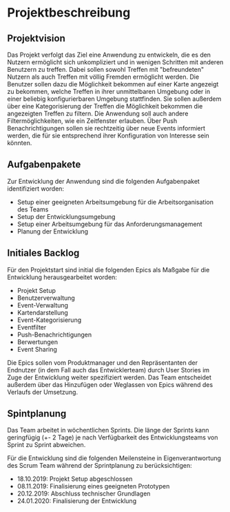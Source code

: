 # Projektbeschreibung
## Projektvision

Das Projekt verfolgt das Ziel eine Anwendung zu entwickeln, die es den Nutzern ermöglicht sich unkompliziert und in wenigen Schritten mit anderen Benutzern zu treffen. Dabei sollen sowohl Treffen mit "befreundeten" Nutzern als auch Treffen mit völlig Fremden ermöglicht werden. Die Benutzer sollen dazu die Möglichkeit bekommen auf einer Karte angezeigt zu bekommen, welche Treffen in ihrer unmittelbaren Umgebung oder in einer beliebig konfigurierbaren Umgebung stattfinden. Sie sollen außerdem über eine Kategorisierung der Treffen die Möglichkeit bekommen die angezeigten Treffen zu filtern. Die Anwendung soll auch andere Filtermöglichkeiten, wie ein Zeitfenster erlauben. Über Push Benachrichtigungen sollen sie rechtzeitig über neue Events informiert werden, die für sie entsprechend ihrer Konfiguration von Interesse sein könnten. 

## Aufgabenpakete

Zur Entwicklung der Anwendung sind die folgenden Aufgabenpaket identifiziert worden:

* Setup einer geeigneten Arbeitsumgebung für die Arbeitsorganisation des Teams
* Setup der Entwicklungsumgebung
* Setup einer Arbeitsumgebung für das Anforderungsmanagement 
* Planung der Entwicklung

## Initiales Backlog

Für den Projektstart sind initial die folgenden Epics als Maßgabe für die Entwicklung herausgearbeitet worden:

* Projekt Setup
* Benutzerverwaltung
* Event-Verwaltung
* Kartendarstellung
* Event-Kategorisierung
* Eventfilter
* Push-Benachrichtigungen
* Berwertungen
* Event Sharing

Die Epics sollen vom Produktmanager und den Repräsentanten der Endnutzer (in dem Fall auch das Entwicklerteam) durch User Stories im Zuge der Entwicklung weiter spezifiziert werden. Das Team entscheidet außerdem über das Hinzufügen oder Weglassen von Epics während des Verlaufs der Umsetzung.

## Spintplanung

Das Team arbeitet in wöchentlichen Sprints. Die länge der Sprints kann geringfügig (+- 2 Tage) je nach Verfügbarkeit des Entwicklungsteams von Sprint zu Sprint abweichen. 

Für die Entwicklung sind die folgenden Meilensteine in Eigenverantwortung des Scrum Team während der Sprintplanung zu berücksichtigen: 

* 18.10.2019: Projekt Setup abgeschlossen
* 08.11.2019: Finalisierung eines geeigneten Prototypen
* 20.12.2019: Abschluss technischer Grundlagen
* 24.01.2020: Finalisierung der Entwicklung

